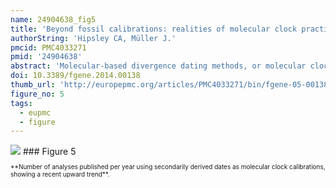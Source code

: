 ```yaml
---
name: 24904638_fig5
title: 'Beyond fossil calibrations: realities of molecular clock practices in evolutionary biology.'
authorString: 'Hipsley CA, Müller J.'
pmcid: PMC4033271
pmid: '24904638'
abstract: 'Molecular-based divergence dating methods, or molecular clocks, are the primary neontological tool for estimating the temporal origins of clades. While the appropriate use of vertebrate fossils as external clock calibrations has stimulated heated discussions in the paleontological community, less attention has been given to the quality and implementation of other calibration types. In lieu of appropriate fossils, many studies rely on alternative sources of age constraints based on geological events, substitution rates and heterochronous sampling, as well as dates secondarily derived from previous analyses. To illustrate the breadth and frequency of calibration types currently employed, we conducted a literature survey of over 600 articles published from 2007 to 2013. Over half of all analyses implemented one or more fossil dates as constraints, followed by geological events and secondary calibrations (15% each). Vertebrate taxa were subjects in nearly half of all studies, while invertebrates and plants together accounted for 43%, followed by viruses, protists and fungi (3% each). Current patterns in calibration practices were disproportionate to the number of discussions on their proper use, particularly regarding plants and secondarily derived dates, which are both relatively neglected in methodological evaluations. Based on our survey, we provide a comprehensive overview of the latest approaches in clock calibration, and outline strengths and weaknesses associated with each. This critique should serve as a call to action for researchers across multiple communities, particularly those working on clades for which fossil records are poor, to develop their own guidelines regarding selection and implementation of alternative calibration types. This issue is particularly relevant now, as time-calibrated phylogenies are used for more than dating evolutionary origins, but often serve as the backbone of investigations into biogeography, diversity dynamics and rates of phenotypic evolution.'
doi: 10.3389/fgene.2014.00138
thumb_url: 'http://europepmc.org/articles/PMC4033271/bin/fgene-05-00138-g0005.gif'
figure_no: 5
tags:
  - eupmc
  - figure
---
```

<img src='http://europepmc.org/articles/PMC4033271/bin/fgene-05-00138-g0005.jpg' style='max-height: 300px'>
### Figure 5
<p style='font-size: 10px;'>**Number of analyses published per year using secondarily derived dates as molecular clock calibrations, showing a recent upward trend**.</p>
